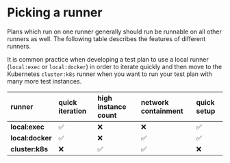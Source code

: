 # Picking a runner

Plans which run on one runner generally should run be runnable on all other runners as well. The following table describes the features of different runners.

It is common practice when developing a test plan to use a local runner \(`local:exec` or `local:docker`\) in order to iterate quickly and then move to the Kubernetes `cluster:k8s` runner when you want to run your test plan with many more test instances.

|  runner | quick iteration | high instance count | network containment | quick setup |
| :--- | :--- | :--- | :--- | :--- |
| **local:exec** | ✅ | ❌ | ❌ | ✅ |
| **local:docker** | ✅ | ❌ | ✅ | ✅ |
| **cluster:k8s** | ❌ | ✅ | ✅ | ❌ |

